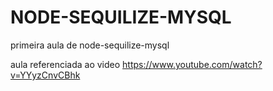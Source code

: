 # NODE-SEQUILIZE-MYSQL
primeira aula de node-sequilize-mysql 

aula referenciada ao video 
https://www.youtube.com/watch?v=YYyzCnvCBhk
